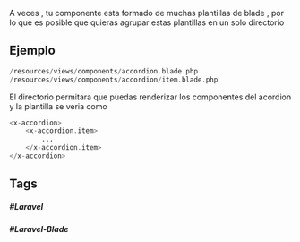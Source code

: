 A veces , tu componente esta formado de muchas plantillas de blade , por lo que es posible que quieras agrupar estas plantillas en un solo directorio

## Ejemplo

```php
/resources/views/components/accordion.blade.php
/resources/views/components/accordion/item.blade.php
```

El directorio permitara que puedas renderizar los componentes del acordion y la plantilla se veria como

```php
<x-accordion>
    <x-accordion.item>
        ...
    </x-accordion.item>
</x-accordion>
```
## Tags

##### #Laravel
##### #Laravel-Blade